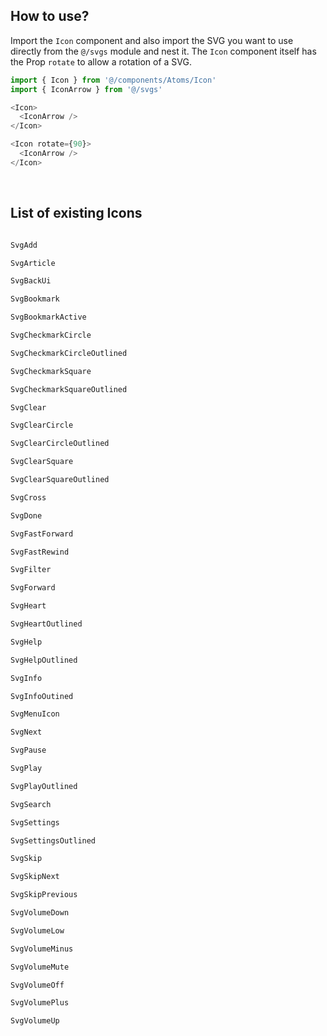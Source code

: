 ## How to use?
Import the `Icon` component and also import the SVG you want to use directly from the `@/svgs` module and nest it. The `Icon` component itself has the Prop `rotate` to allow a rotation of a SVG.

```javascript
import { Icon } from '@/components/Atoms/Icon'
import { IconArrow } from '@/svgs'

<Icon>
  <IconArrow />
</Icon>

<Icon rotate={90}> 
  <IconArrow />
</Icon>
```

  &nbsp;

## List of existing Icons

```js

SvgAdd

SvgArticle

SvgBackUi

SvgBookmark

SvgBookmarkActive

SvgCheckmarkCircle

SvgCheckmarkCircleOutlined

SvgCheckmarkSquare

SvgCheckmarkSquareOutlined

SvgClear

SvgClearCircle

SvgClearCircleOutlined

SvgClearSquare

SvgClearSquareOutlined

SvgCross

SvgDone

SvgFastForward

SvgFastRewind

SvgFilter

SvgForward

SvgHeart

SvgHeartOutlined

SvgHelp

SvgHelpOutlined

SvgInfo

SvgInfoOutined

SvgMenuIcon

SvgNext

SvgPause

SvgPlay

SvgPlayOutlined

SvgSearch

SvgSettings

SvgSettingsOutlined

SvgSkip

SvgSkipNext

SvgSkipPrevious

SvgVolumeDown

SvgVolumeLow

SvgVolumeMinus

SvgVolumeMute

SvgVolumeOff

SvgVolumePlus

SvgVolumeUp

```
